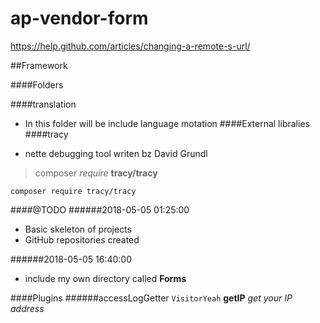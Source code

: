 # ap-vendor-form



https://help.github.com/articles/changing-a-remote-s-url/

##Framework

####Folders

####translation



- In this folder will be include language motation 
####External libralies
####tracy


- nette debugging tool writen bz David Grundl 
> composer *require* **tracy/tracy**



```$xslt
composer require tracy/tracy
```



####@TODO
######2018-05-05 01:25:00

- Basic skeleton of projects 
- GitHub repositories created 

######2018-05-05 16:40:00

- include my own directory called **Forms**




####Plugins 
######accessLogGetter
``VisitorYeah``
**getIP** *get your IP address*
